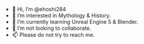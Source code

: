 - 👋 Hi, I’m @ehoshi284
- 👀 I’m interested in Mythology & History.
- 🌱 I’m currently learning Unreal Engine 5 & Blender.
- 💞️ I’m not looking to collaborate.
- 📫 Please do not try to reach me.

<!---
ehoshi284/ehoshi284 is a ✨ special ✨ repository because its `README.md` (this file) appears on your GitHub profile.
You can click the Preview link to take a look at your changes.
--->
